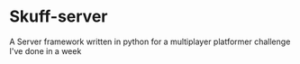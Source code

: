 # Skuff-server
A Server framework written in python for a multiplayer platformer challenge I've done in a week
